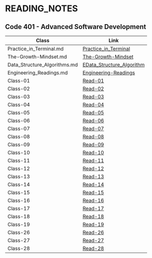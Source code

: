 # READING_NOTES


## Code 401 - Advanced Software Development


|   Class     |     Link    |
| ----------- | ----------- |
| Practice_in_Terminal.md | [Practice_in_Terminal](https://github.com/Mohammad-Shahin23/reading-notes/blob/main/reading_notes/Practice_in_Terminal.md) |
| The-Growth-Mindset.md | [The-Growth-Mindset](https://github.com/Mohammad-Shahin23/reading-notes/blob/main/reading_notes/The_Growth_Mindset.md) |
| Data_Structure_Algorithms.md | [EData_Structure_Algorithm](https://github.com/Mohammad-Shahin23/reading-notes/blob/main/reading_notes/Data_Structure_Algorithms.md) |
| Engineering_Readings.md | [Engineering-Readings](https://github.com/Mohammad-Shahin23/reading-notes/blob/main/reading_notes/Engineering_Readings.md) |
|  Class-01   | [Read-01](https://github.com/Mohammad-Shahin23/reading-notes/blob/main/reading_notes/Read_Class%2001.md) |
|  Class-02   | [Read-02](https://github.com/Mohammad-Shahin23/reading-notes/blob/main/reading_notes/Read-Class%2002.md) |
| Class-03    | [Read-03](https://github.com/Mohammad-Shahin23/reading-notes/blob/main/reading_notes/Read_Class%2003.md) |
| Class-04    | [Read-04](https://github.com/Mohammad-Shahin23/reading-notes/blob/main/reading_notes/Read_Class_04.md) |
| Class-05    | [Read-05](https://github.com/Mohammad-Shahin23/reading-notes/blob/main/reading_notes/Read_Class_05.md) |
| Class-06    | [Read-06](https://github.com/Mohammad-Shahin23/reading-notes/blob/main/reading_notes/Read_Class_06.md) |
| Class-07    | [Read-07](https://github.com/Mohammad-Shahin23/reading-notes/blob/main/reading_notes/Read_Class_07.md) |
| Class-08    | [Read-08](https://github.com/Mohammad-Shahin23/reading-notes/blob/main/reading_notes/Read_Class_08.md) |
| Class-09    | [Read-09](https://github.com/Mohammad-Shahin23/reading-notes/blob/main/reading_notes/Read_Class_09.md) |
| Class-10    | [Read-10](https://github.com/Mohammad-Shahin23/reading-notes/blob/main/reading_notes/Read_Class_10.md) |
| Class-11    | [Read-11](https://github.com/Mohammad-Shahin23/reading-notes/blob/main/reading_notes/Read_Class_11.md) |
| Class-12    | [Read-12](https://github.com/Mohammad-Shahin23/reading-notes/blob/main/reading_notes/Read_Class_12.md) |
| Class-13    | [Read-13](https://github.com/Mohammad-Shahin23/reading-notes/blob/main/reading_notes/Read_Class_13.md) |
| Class-14    | [Read-14](https://github.com/Mohammad-Shahin23/reading-notes/blob/main/reading_notes/Read_Class_14.md) |
| Class-15    | [Read-15](https://github.com/Mohammad-Shahin23/reading-notes/blob/main/reading_notes/Read_Class_15.md) |
| Class-16    | [Read-16](https://github.com/Mohammad-Shahin23/reading-notes/blob/main/reading_notes/Read_Class_16.md) |
| Class-17    | [Read-17](https://github.com/Mohammad-Shahin23/reading-notes/blob/main/reading_notes/Read_Class_17.md) |
| Class-18    | [Read-18](https://github.com/Mohammad-Shahin23/reading-notes/blob/main/reading_notes/Read_Class_18.md) |
| Class-19    | [Read-19](https://github.com/Mohammad-Shahin23/reading-notes/blob/main/reading_notes/Read_Class_19.md) |
| Class-26    | [Read-26](https://github.com/Mohammad-Shahin23/reading-notes/blob/main/reading_notes/Read_Class_26.md) |
| Class-27    | [Read-27](https://github.com/Mohammad-Shahin23/reading-notes/blob/main/reading_notes/Read_Class_27.md) |
| Class-28    | [Read-28](https://github.com/Mohammad-Shahin23/reading-notes/blob/main/reading_notes/Read_Class_28.md) |




